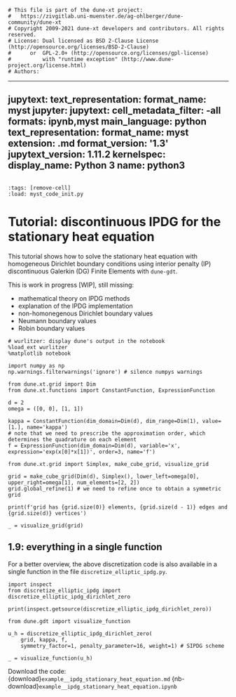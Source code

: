 ```
# This file is part of the dune-xt project:
#   https://zivgitlab.uni-muenster.de/ag-ohlberger/dune-community/dune-xt
# Copyright 2009-2021 dune-xt developers and contributors. All rights reserved.
# License: Dual licensed as BSD 2-Clause License (http://opensource.org/licenses/BSD-2-Clause)
#      or  GPL-2.0+ (http://opensource.org/licenses/gpl-license)
#          with "runtime exception" (http://www.dune-project.org/license.html)
# Authors:
```

---
jupytext:
  text_representation:
   format_name: myst
jupyter:
  jupytext:
    cell_metadata_filter: -all
    formats: ipynb,myst
    main_language: python
    text_representation:
      format_name: myst
      extension: .md
      format_version: '1.3'
      jupytext_version: 1.11.2
kernelspec:
  display_name: Python 3
  name: python3
---

```{try_on_binder}
```

```{code-cell}
:tags: [remove-cell]
:load: myst_code_init.py
```
# Tutorial: discontinuous IPDG for the stationary heat equation

This tutorial shows how to solve the stationary heat equation with homogeneous Dirichlet boundary conditions using interior penalty (IP) discontinuous Galerkin (DG) Finite Elements with `dune-gdt`.

This is work in progress [WIP], still missing:

* mathematical theory on IPDG methods
* explanation of the IPDG implementation
* non-homonegenous Dirichlet boundary values
* Neumann boundary values
* Robin boundary values

```{code-cell}
# wurlitzer: display dune's output in the notebook
%load_ext wurlitzer
%matplotlib notebook

import numpy as np
np.warnings.filterwarnings('ignore') # silence numpys warnings
```

```{code-cell}
from dune.xt.grid import Dim
from dune.xt.functions import ConstantFunction, ExpressionFunction

d = 2
omega = ([0, 0], [1, 1])

kappa = ConstantFunction(dim_domain=Dim(d), dim_range=Dim(1), value=[1.], name='kappa')
# note that we need to prescribe the approximation order, which determines the quadrature on each element
f = ExpressionFunction(dim_domain=Dim(d), variable='x', expression='exp(x[0]*x[1])', order=3, name='f')
```

```{code-cell}
from dune.xt.grid import Simplex, make_cube_grid, visualize_grid

grid = make_cube_grid(Dim(d), Simplex(), lower_left=omega[0], upper_right=omega[1], num_elements=[2, 2])
grid.global_refine(1) # we need to refine once to obtain a symmetric grid

print(f'grid has {grid.size(0)} elements, {grid.size(d - 1)} edges and {grid.size(d)} vertices')

_ = visualize_grid(grid)
```

## 1.9: everything in a single function

For a better overview, the above discretization code is also available in a single function in the file `discretize_elliptic_ipdg.py`.

```{code-cell}
import inspect
from discretize_elliptic_ipdg import discretize_elliptic_ipdg_dirichlet_zero

print(inspect.getsource(discretize_elliptic_ipdg_dirichlet_zero))
```

```{code-cell}
from dune.gdt import visualize_function

u_h = discretize_elliptic_ipdg_dirichlet_zero(
    grid, kappa, f,
    symmetry_factor=1, penalty_parameter=16, weight=1) # SIPDG scheme

_ = visualize_function(u_h)
```

Download the code:
{download}`example__ipdg_stationary_heat_equation.md`
{nb-download}`example__ipdg_stationary_heat_equation.ipynb`
